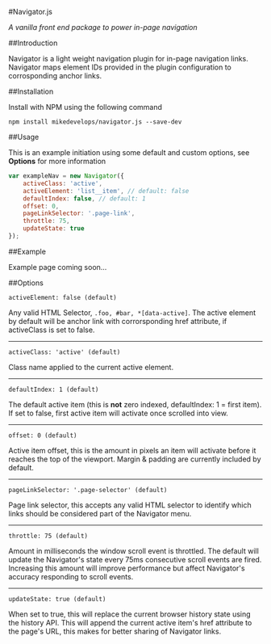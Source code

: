 #Navigator.js

*A vanilla front end package to power in-page navigation*

##Introduction

Navigator is a light weight navigation plugin for in-page navigation links. Navigator maps element IDs provided in the plugin configuration to corrosponding anchor links.

##Installation

Install with NPM using the following command

```
npm install mikedevelops/navigator.js --save-dev
```

##Usage

This is an example initiation using some default and custom options, see **Options** for more information

```javascript
var exampleNav = new Navigator({
    activeClass: 'active',
    activeElement: 'list__item', // default: false
    defaultIndex: false, // default: 1
    offset: 0,
    pageLinkSelector: '.page-link',
    throttle: 75,
    updateState: true
});
```

##Example

Example page coming soon...

##Options

```
activeElement: false (default)
```

Any valid HTML Selector,  `.foo, #bar, *[data-active]`. The active element by default will be anchor link with corrorsponding href attribute, if activeClass is set to false.

---

```
activeClass: 'active' (default)
```

Class name applied to the current active element.

---

```
defaultIndex: 1 (default)
```

The default active item (this is **not** zero indexed,  defaultIndex: 1 = first item). If set to false, first active item will activate once scrolled into view.

---

```
offset: 0 (default)
```

Active item offset, this is the amount in pixels an item will activate before it reaches the top of the viewport. Margin & padding are currently included by default.

---

```
pageLinkSelector: '.page-selector' (default)
```

Page link selector, this accepts any valid HTML selector to identify which links should be considered part of the Navigator menu.

---

```
throttle: 75 (default)
```

Amount in milliseconds the window scroll event is throttled. The default will update the Navigator's state every 75ms consecutive scroll events are fired. Increasing this amount will improve performance but affect Navigator's accuracy responding to scroll events.

---

```
updateState: true (default)
```

When set to true, this will replace the current browser history state using the history API. This will append the current active item's href attribute to the page's URL, this makes for better sharing of Navigator links.

